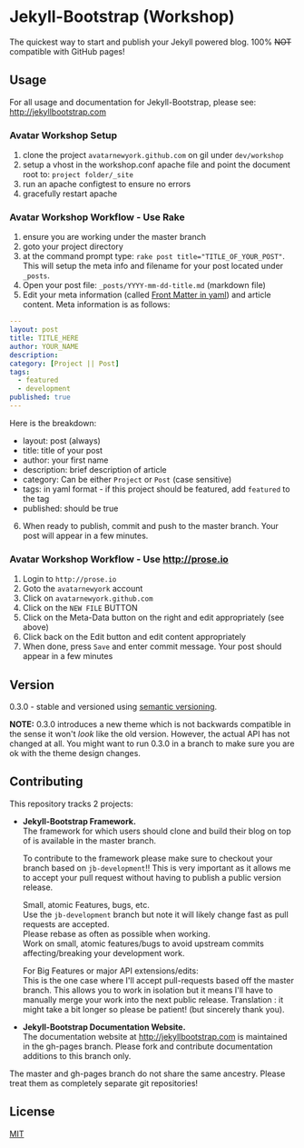 # Jekyll-Bootstrap (Workshop)

The quickest way to start and publish your Jekyll powered blog. 100% ~~NOT~~ compatible with GitHub pages!

## Usage

For all usage and documentation for Jekyll-Bootstrap, please see: <http://jekyllbootstrap.com>

### Avatar Workshop Setup

1. clone the project `avatarnewyork.github.com` on gil under `dev/workshop`
2. setup a vhost in the workshop.conf apache file and point the document root to: `project folder/_site`
3. run an apache configtest to ensure no errors
4. gracefully restart apache

### Avatar Workshop Workflow - Use Rake

1. ensure you are working under the master branch
2. goto your project directory
3. at the command prompt type: `rake post title="TITLE_OF_YOUR_POST"`.  This will setup the meta info and filename for your post located under `_posts`.
4. Open your post file: `_posts/YYYY-mm-dd-title.md` (markdown file)
5. Edit your meta information (called [Front Matter in yaml](http://jekyllrb.com/docs/frontmatter/)) and article content.  Meta information is as follows:
```yaml
---
layout: post
title: TITLE_HERE
author: YOUR_NAME
description:
category: [Project || Post]
tags: 
  - featured
  - development
published: true
---
```

Here is the breakdown:

* layout: post (always)
* title: title of your post
* author: your first name
* description: brief description of article
* category: Can be either `Project` or `Post` (case sensitive)
* tags: in yaml format - if this project should be featured, add `featured` to the tag
* published: should be true

6. When ready to publish, commit and push to the master branch.  Your post will appear in a few minutes.

### Avatar Workshop Workflow - Use http://prose.io

1. Login to `http://prose.io`
2. Goto the `avatarnewyork` account
3. Click on `avatarnewyork.github.com`
4. Click on the `NEW FILE` BUTTON
5. Click on the Meta-Data button on the right and edit appropriately (see above)
6. Click back on the Edit button and edit content appropriately
7. When done, press `Save` and enter commit message.  Your post should appear in a few minutes


## Version

0.3.0 - stable and versioned using [semantic versioning](http://semver.org/).

**NOTE:** 0.3.0 introduces a new theme which is not backwards compatible in the sense it won't _look_ like the old version.
However, the actual API has not changed at all.
You might want to run 0.3.0 in a branch to make sure you are ok with the theme design changes.

## Contributing 

This repository tracks 2 projects:

- **Jekyll-Bootstrap Framework.**  
  The framework for which users should clone and build their blog on top of is available in the master branch.
  
  To contribute to the framework please make sure to checkout your branch based on `jb-development`!!
  This is very important as it allows me to accept your pull request without having to publish a public version release.
  
  Small, atomic Features, bugs, etc.   
  Use the `jb-development` branch but note it will likely change fast as pull requests are accepted.   
  Please rebase as often as possible when working.   
  Work on small, atomic features/bugs to avoid upstream commits affecting/breaking your development work.
  
  For Big Features or major API extensions/edits:   
  This is the one case where I'll accept pull-requests based off the master branch.
  This allows you to work in isolation but it means I'll have to manually merge your work into the next public release.
  Translation : it might take a bit longer so please be patient! (but sincerely thank you).
 
- **Jekyll-Bootstrap Documentation Website.**    
  The documentation website at <http://jekyllbootstrap.com> is maintained in the gh-pages branch.
  Please fork and contribute documentation additions to this branch only.

The master and gh-pages branch do not share the same ancestry. Please treat them as completely separate git repositories!


## License

[MIT](http://opensource.org/licenses/MIT)
